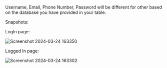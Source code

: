 Username, Email, Phone Number, Password will be different for other based on the database you have provided in your table.

Snapshots:

LogIn page:

![Screenshot 2024-03-24 163350](https://github.com/Roxy011/Php-logIn-Form/assets/164539809/9981a126-0c4b-4849-9636-457d73318415)


Logged In page:

![Screenshot 2024-03-24 163302](https://github.com/Roxy011/Php-logIn-Form/assets/164539809/f91d3669-2e17-4d38-aa1d-b16ebb766350)
